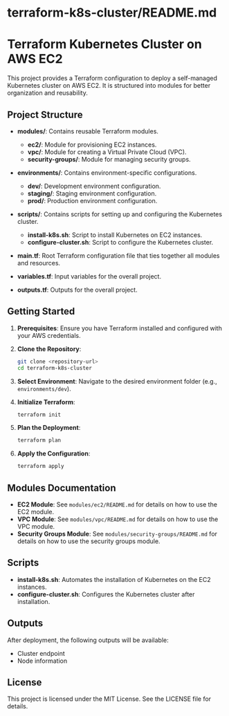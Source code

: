 # terraform-k8s-cluster/README.md

# Terraform Kubernetes Cluster on AWS EC2

This project provides a Terraform configuration to deploy a self-managed Kubernetes cluster on AWS EC2. It is structured into modules for better organization and reusability.

## Project Structure

- **modules/**: Contains reusable Terraform modules.
  - **ec2/**: Module for provisioning EC2 instances.
  - **vpc/**: Module for creating a Virtual Private Cloud (VPC).
  - **security-groups/**: Module for managing security groups.

- **environments/**: Contains environment-specific configurations.
  - **dev/**: Development environment configuration.
  - **staging/**: Staging environment configuration.
  - **prod/**: Production environment configuration.

- **scripts/**: Contains scripts for setting up and configuring the Kubernetes cluster.
  - **install-k8s.sh**: Script to install Kubernetes on EC2 instances.
  - **configure-cluster.sh**: Script to configure the Kubernetes cluster.

- **main.tf**: Root Terraform configuration file that ties together all modules and resources.

- **variables.tf**: Input variables for the overall project.

- **outputs.tf**: Outputs for the overall project.

## Getting Started

1. **Prerequisites**: Ensure you have Terraform installed and configured with your AWS credentials.

2. **Clone the Repository**:
   ```bash
   git clone <repository-url>
   cd terraform-k8s-cluster
   ```

3. **Select Environment**: Navigate to the desired environment folder (e.g., `environments/dev`).

4. **Initialize Terraform**:
   ```bash
   terraform init
   ```

5. **Plan the Deployment**:
   ```bash
   terraform plan
   ```

6. **Apply the Configuration**:
   ```bash
   terraform apply
   ```

## Modules Documentation

- **EC2 Module**: See `modules/ec2/README.md` for details on how to use the EC2 module.
- **VPC Module**: See `modules/vpc/README.md` for details on how to use the VPC module.
- **Security Groups Module**: See `modules/security-groups/README.md` for details on how to use the security groups module.

## Scripts

- **install-k8s.sh**: Automates the installation of Kubernetes on the EC2 instances.
- **configure-cluster.sh**: Configures the Kubernetes cluster after installation.

## Outputs

After deployment, the following outputs will be available:
- Cluster endpoint
- Node information

## License

This project is licensed under the MIT License. See the LICENSE file for details.